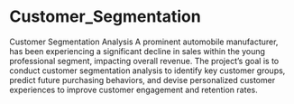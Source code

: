 # Customer_Segmentation
Customer Segmentation Analysis
A prominent automobile manufacturer, has been experiencing a significant decline in sales within the young professional segment, impacting overall revenue. The project’s goal is to conduct customer segmentation analysis to identify key customer groups, predict future purchasing behaviors, and devise personalized customer experiences to improve customer engagement and retention rates.
